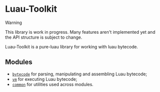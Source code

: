 # Luau-Toolkit

> [!WARNING]  
> This library is work in progress. Many features aren't implemented yet and the 
> API structure is subject to change.

Luau-Toolkit is a pure-luau library for working with luau bytecode.

## Modules

- [`bytecode`](./Bytecode/) for parsing, manipulating and assembling Luau bytecode;
- [`vm`](./vm/) for executing Luau bytecode;
- [`common`](./common/) for utilities used across modules.
